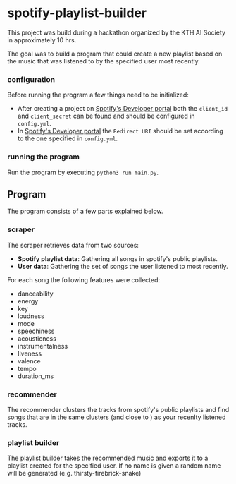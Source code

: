 # spotify-playlist-builder
This project was build during a hackathon organized by the KTH AI Society in approximately 10 hrs. 

The goal was to build a program that could create a new playlist based on the music that was listened to by the specified user most recently.


### configuration
Before running the program a few things need to be initialized:

* After creating a project on [Spotify's Developer portal](https://developer.spotify.com/dashboard/) both the `client_id` and `client_secret` can  be found and should be configured in `config.yml`.
* In [Spotify's Developer portal](https://developer.spotify.com/dashboard/) the `Redirect URI` should be set  according to the one specified in `config.yml`.


### running the program
Run the program by executing `python3 run main.py`.

## Program
The program consists of a few parts explained below.

### scraper
The scraper retrieves data from two sources:
* **Spotify playlist data**: Gathering all songs in spotify's public playlists.
* **User data**: Gathering the set of songs the user listened to most recently.

For each song the following features were collected:
* danceability
* energy
* key
* loudness
* mode
* speechiness
* acousticness
* instrumentalness
* liveness
* valence
* tempo
* duration_ms

### recommender
The recommender clusters the tracks from spotify's public playlists and find songs that are in the same clusters (and  close to ) as your recenlty listened tracks.

### playlist builder
The playlist builder takes the  recommended music and exports it to  a playlist created for the specified user. If no name  is  given a random name will be generated (e.g. thirsty-firebrick-snake)
